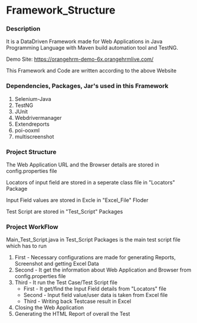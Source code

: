 # Framework_Structure

### Description
It is a DataDriven Framework made for Web Applications in Java Programming Language with Maven build automation tool and TestNG.

Demo Site: https://orangehrm-demo-6x.orangehrmlive.com/

This Framework and Code are written according to the above Website


### Dependencies, Packages, Jar's used in this Framework
1.  Selenium-Java 
2.  TestNG
3.  JUnit
4.  Webdrivermanager
5.  Extendreports
6.  poi-ooxml
7.  multiscreenshot

### Project Structure
The Web Application URL and the Browser details are stored in config.properties file

Locators of input field are stored in a seperate class file in "Locators" Package

Input Field values are stored in Excle in "Excel_File" Floder

Test Script are stored in "Test_Script" Packages

### Project WorkFlow  
Main_Test_Script.java in Test_Script Packages is the main test script file which has to run

1.  First - Necessary configurations are made for generating Reports, Screenshot and getting Excel Data 
2.  Second - It get the information about Web Application and Browser from config.properties file 
3.  Third - It run the Test Case/Test Script file
	- First - It get/find the Input Field details from "Locators" file
	- Second - Input field value/user data is taken from Excel file
	- Third - Writing back Testcase result in Excel
4.  Closing the Web Application
5.  Generating the HTML Report of overall the Test








